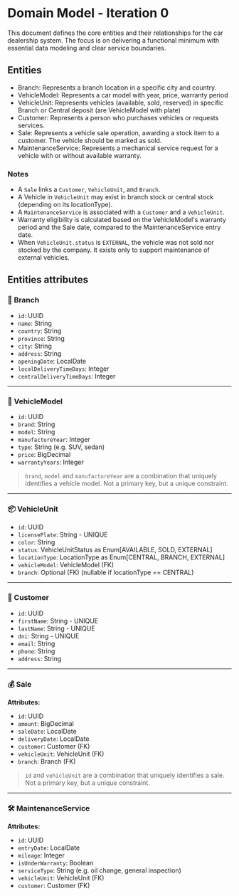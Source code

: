 # Domain Model - Iteration 0
This document defines the core entities and their relationships for the car dealership system. The focus is on delivering a functional minimum with essential data modeling and clear service boundaries.

## Entities

- Branch: Represents a branch location in a specific city and country.
- VehicleModel: Represents a car model with year, price, warranty period
- VehicleUnit: Represents vehicles (available, sold, reserved) in specific Branch or Central deposit (are VehicleModel with plate)
- Customer: Represents a person who purchases vehicles or requests services.
- Sale: Represents a vehicle sale operation, awarding a stock item to a customer. The vehicle should be marked as sold.
- MaintenanceService: Represents a mechanical service request for a vehicle with or without available warranty.

### Notes
- A `Sale` links a `Customer`, `VehicleUnit`, and `Branch`.
- A Vehicle in `VehicleUnit` may exist in branch stock or central stock (depending on its locationType).
- A `MaintenanceService` is associated with a `Customer` and a `VehicleUnit`.
- Warranty eligibility is calculated based on the VehicleModel's warranty period and the Sale date, compared to the MaintenanceService entry date.
- When `VehicleUnit.status` is `EXTERNAL`, the vehicle was not sold nor stocked by the company. It exists only to support maintenance of external vehicles.

## Entities attributes

### 🏢 Branch
- `id`: UUID
- `name`: String
- `country`: String
- `province`: String
- `city`: String
- `address`: String
- `openingDate`: LocalDate
- `localDeliveryTimeDays`: Integer
- `centralDeliveryTimeDays`: Integer

---

### 🚗 VehicleModel
- `id`: UUID
- `brand`: String
- `model`: String
- `manufactureYear`: Integer
- `type`: String (e.g. SUV, sedan)
- `price`: BigDecimal
- `warrantyYears`: Integer

> `brand`, `model` and `manufactureYear` are a combination that uniquely identifies a vehicle model. Not a primary key, but a unique constraint.

---

### 📦 VehicleUnit
- `id`: UUID
- `licensePlate`: String - UNIQUE
- `color`: String
- `status`: VehicleUnitStatus as Enum[AVAILABLE, SOLD, EXTERNAL]
- `locationType`: LocationType as Enum[CENTRAL, BRANCH, EXTERNAL]
- `vehicleModel`: VehicleModel (FK)
- `branch`: Optional<Branch> (FK) (nullable if locationType == CENTRAL)

---

### 👤 Customer
- `id`: UUID
- `firstName`: String - UNIQUE
- `lastName`: String - UNIQUE
- `dni`: String - UNIQUE
- `email`: String
- `phone`: String
- `address`: String

---

### 💰 Sale
**Attributes:**
- `id`: UUID
- `amount`: BigDecimal
- `saleDate`: LocalDate
- `deliveryDate`: LocalDate
- `customer`: Customer (FK)
- `vehicleUnit`: VehicleUnit (FK)
- `branch`: Branch (FK)

> `id` and `vehicleUnit` are a combination that uniquely identifies a sale. Not a primary key, but a unique constraint.

---

### 🛠️ MaintenanceService
**Attributes:**
- `id`: UUID
- `entryDate`: LocalDate
- `mileage`: Integer
- `isUnderWarranty`: Boolean
- `serviceType`: String (e.g. oil change, general inspection)
- `vehicleUnit`: VehicleUnit (FK)
- `customer`: Customer (FK)
